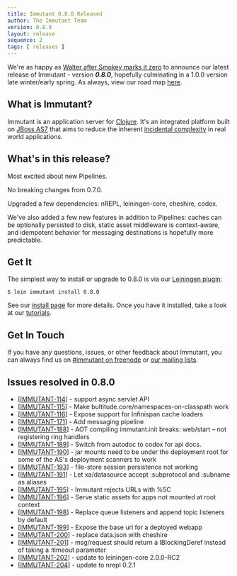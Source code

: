 ```yaml
---
title: Immutant 0.8.0 Released
author: The Immutant Team
version: 0.8.0
layout: release
sequence: 2
tags: [ releases ]
---
```


We're as happy as
[Walter after Smokey marks it zero](http://www.youtube.com/watch?v=8BdT5mFAk-Y) to
announce our latest release of Immutant - version **_0.8.0_**,
hopefully culminating in a 1.0.0 version late winter/early spring. As
always, view our road map
[here](https://issues.jboss.org/browse/IMMUTANT).

## What is Immutant?

Immutant is an application server for [Clojure](http://clojure.org).
It's an integrated platform built on
[JBoss AS7](http://www.jboss.org/as7) that aims to reduce the inherent
[incidental complexity](http://en.wikipedia.org/wiki/Accidental_complexity)
in real world applications.

## What's in this release?

Most excited about new Pipelines.

No breaking changes from 0.7.0.

Upgraded a few dependencies: nREPL, leiningen-core, cheshire, codox.
  
We've also added a few new features in addition to Pipelines: caches
can be optionally persisted to disk, static asset middleware is
context-aware, and idempotent behavior for messaging destinations is
hopefully more predictable.

## Get It

The simplest way to install or upgrade to 0.8.0 is via our
[Leiningen plugin](https://clojars.org/lein-immutant):

    $ lein immutant install 0.8.0

See our [install page](/install/) for more details. Once you have it
installed, take a look at our [tutorials](/tutorials/).

## Get In Touch

If you have any questions, issues, or other feedback about Immutant,
you can always find us on [#immutant on freenode](/community/) or
[our mailing lists](/community/mailing_lists). 

## Issues resolved in 0.8.0

<ul>
<li>[<a href='https://issues.jboss.org/browse/IMMUTANT-114'>IMMUTANT-114</a>] -         support async servlet API
</li>
<li>[<a href='https://issues.jboss.org/browse/IMMUTANT-115'>IMMUTANT-115</a>] -         Make bultitude.core/namespaces-on-classpath work
</li>
<li>[<a href='https://issues.jboss.org/browse/IMMUTANT-116'>IMMUTANT-116</a>] -         Expose support for Infinispan cache loaders 
</li>
<li>[<a href='https://issues.jboss.org/browse/IMMUTANT-171'>IMMUTANT-171</a>] -         Add messaging pipeline
</li>
<li>[<a href='https://issues.jboss.org/browse/IMMUTANT-188'>IMMUTANT-188</a>] -         AOT compiling immutant.init breaks: web/start – not registering ring handlers
</li>
<li>[<a href='https://issues.jboss.org/browse/IMMUTANT-189'>IMMUTANT-189</a>] -         Switch from autodoc to codox for api docs.
</li>
<li>[<a href='https://issues.jboss.org/browse/IMMUTANT-190'>IMMUTANT-190</a>] -         jar mounts need to be under the deployment root for some of the AS&#39;s deployment scanners to work
</li>
<li>[<a href='https://issues.jboss.org/browse/IMMUTANT-193'>IMMUTANT-193</a>] -         file-store session persistence not working
</li>
<li>[<a href='https://issues.jboss.org/browse/IMMUTANT-191'>IMMUTANT-191</a>] -         Let xa/datasource accept :subprotocol and :subname as aliases
</li>
<li>[<a href='https://issues.jboss.org/browse/IMMUTANT-195'>IMMUTANT-195</a>] -         Immutant rejects URLs with %5C
</li>
<li>[<a href='https://issues.jboss.org/browse/IMMUTANT-196'>IMMUTANT-196</a>] -         Serve static assets for apps not mounted at root context
</li>
<li>[<a href='https://issues.jboss.org/browse/IMMUTANT-198'>IMMUTANT-198</a>] -         Replace queue listeners and append topic listeners by default
</li>
<li>[<a href='https://issues.jboss.org/browse/IMMUTANT-199'>IMMUTANT-199</a>] -         Expose the base url for a deployed webapp
</li>
<li>[<a href='https://issues.jboss.org/browse/IMMUTANT-200'>IMMUTANT-200</a>] -         replace data.json with cheshire
</li>
<li>[<a href='https://issues.jboss.org/browse/IMMUTANT-201'>IMMUTANT-201</a>] -         msg/request should return a IBlockingDeref instead of taking a :timeout parameter
</li>
<li>[<a href='https://issues.jboss.org/browse/IMMUTANT-202'>IMMUTANT-202</a>] -         update to leiningen-core 2.0.0-RC2
</li>
<li>[<a href='https://issues.jboss.org/browse/IMMUTANT-204'>IMMUTANT-204</a>] -         update to nrepl 0.2.1
</li>
</ul>
                                                            
